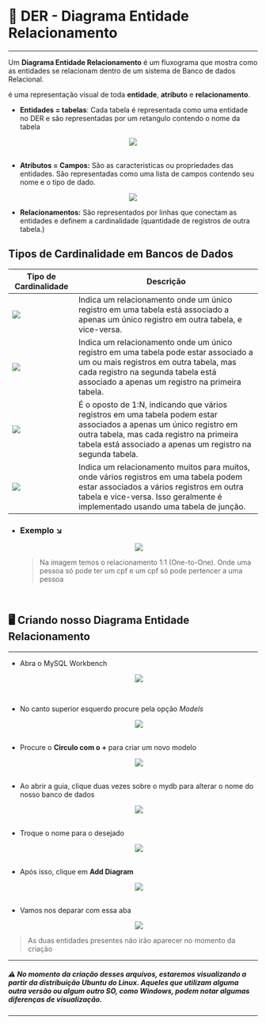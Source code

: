 # 📑 DER - Diagrama Entidade Relacionamento
---

Um **Diagrama Entidade Relacionamento** é um fluxograma que mostra como as entidades se relacionam dentro de um sistema de Banco de dados Relacional.

é uma representação visual de toda **entidade**, **atributo** e **relacionamento**.



 - **Entidades = tabelas**: Cada tabela é representada como uma entidade no DER e são representadas por um retangulo contendo o nome da tabela
  
  <div align="center"> <img src="../assets/Imagem Instalações/tabela.png"/></div>  

<br>

- **Atributos = Campos:** São as caracteristicas ou propriedades das entidades. São representadas como uma lista de campos contendo seu nome e o tipo de dado.

<div align="center"> <img src="../assets/BD/description_table.png"/></div>  


- **Relacionamentos:** São representados por linhas que conectam as entidades e definem a cardinalidade (quantidade de registros de outra tabela.)

## Tipos de Cardinalidade em Bancos de Dados

| Tipo de Cardinalidade | Descrição |
|-----------------------|-----------|
| <img src="../assets/BD/one.png"/>                | Indica um relacionamento onde um único registro em uma tabela está associado a apenas um único registro em outra tabela, e vice-versa. |
| <img src="../assets/BD/one-or-many.png">           | Indica um relacionamento onde um único registro em uma tabela pode estar associado a um ou mais registros em outra tabela, mas cada registro na segunda tabela está associado a apenas um registro na primeira tabela. |
| <img src="../assets/BD/only-one.png"/>     | É o oposto de 1:N, indicando que vários registros em uma tabela podem estar associados a apenas um único registro em outra tabela, mas cada registro na primeira tabela está associado a apenas um registro na segunda tabela. |
| <img src="../assets/BD/many.png"/>                | Indica um relacionamento muitos para muitos, onde vários registros em uma tabela podem estar associados a vários registros em outra tabela e vice-versa. Isso geralmente é implementado usando uma tabela de junção. |

- ### Exemplo ↘️
  
  <div align="center"> <img src="../assets/BD/ExemploRelacionamento.png"/></div>  

  >Na imagem temos o relacionamento 1:1 (One-to-One). Onde uma pessoa só pode ter um cpf e um cpf só pode pertencer a uma pessoa

<br>

## :desktop_computer: Criando nosso Diagrama Entidade Relacionamento
---

- Abra o MySQL Workbench
  
  <div align="center"> <img src="../assets/BD/homeWorkbench.png"/></div>  

<br>

- No canto superior esquerdo procure pela opção *Models*
  <div align="center"> <img src="../assets/BD/models.png"/></div>  

  <br>

- Procure o **Circulo com o +** para criar um novo modelo
  <div align="center"> <img src="../assets/BD/createNewModel.png"/></div>  


  <br>

- Ao abrir a guia, clique duas vezes sobre o mydb para alterar o nome do nosso banco de dados
  <div align="center"> <img src="../assets/BD/alterNameDatabase.png"/></div>


    <br>

- Troque o nome para o desejado
  <div align="center"> <img src="../assets/BD/insertNewName.png"/></div>

  <br>

- Após isso, clique em **Add Diagram**
  <div align="center"> <img src="../assets/BD/clickAddDiagram.png"/></div>


    <br>

- Vamos nos deparar com essa aba
  <div align="center"> <img src="../assets/BD/firstContact.png"/></div>
> As duas entidades presentes não irão aparecer no momento da criação
---
##### ⚠️ No momento da criação desses arquivos, estaremos visualizando a partir da distribuição Ubuntu do Linux. Aqueles que utilizam alguma outra versão ou algum outro SO, como Windows, podem notar algumas diferenças de visualização.
---